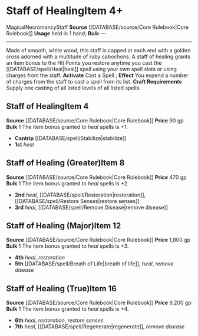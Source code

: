 ﻿---
bulk: '1'
id: '357'
item_category: Staves
level: '4'
name: Staff of Healing
price: 90 gp
rarity: Common
school: Necromancy
source: '[[DATABASE/source/Core Rulebook|Core Rulebook]]'
subcategory: stave
trait:
- '[[DATABASE/trait/Magical|Magical]]'
- '[[DATABASE/trait/Necromancy|Necromancy]]'
- '[[DATABASE/trait/Staff|Staff]]'
type: Item
usage: held in 1 hand

---
# Staff of Healing<span class="item-type">Item 4+</span>

<span class="item-trait">Magical</span><span class="item-trait">Necromancy</span><span class="item-trait">Staff</span>
**Source** [[DATABASE/source/Core Rulebook|Core Rulebook]] 
**Usage** held in 1 hand; **Bulk** —

---
Made of smooth, white wood, this staff is capped at each end with a golden cross adorned with a multitude of ruby cabochons. A staff of healing grants an item bonus to the Hit Points you restore anytime you cast the [[DATABASE/spell/Heal|heal]] spell using your own spell slots or using charges from the staff.
**Activate** Cast a Spell ; **Effect** You expend a number of charges from the staff to cast a spell from its list.
**Craft Requirements** Supply one casting of all listed levels of all listed spells.

## Staff of Healing<span class="item-type">Item 4</span>

**Source** [[DATABASE/source/Core Rulebook|Core Rulebook]] 
**Price** 90 gp
**Bulk** 1
The item bonus granted to _heal_ spells is +1.

* **Cantrip** [[DATABASE/spell/Stabilize|stabilize]] 
* **1st** _heal_

## Staff of Healing (Greater)<span class="item-type">Item 8</span>

**Source** [[DATABASE/source/Core Rulebook|Core Rulebook]] 
**Price** 470 gp
**Bulk** 1
The item bonus granted to _heal_ spells is +2.

* **2nd** _heal_, [[DATABASE/spell/Restoration|restoration]], [[DATABASE/spell/Restore Senses|restore senses]] 
* **3rd** _heal_, [[DATABASE/spell/Remove Disease|remove disease]]

## Staff of Healing (Major)<span class="item-type">Item 12</span>

**Source** [[DATABASE/source/Core Rulebook|Core Rulebook]] 
**Price** 1,800 gp
**Bulk** 1
The item bonus granted to _heal_ spells is +3.

* **4th** _heal_, _restoration_ 
* **5th** [[DATABASE/spell/Breath of Life|breath of life]], _heal_, _remove disease_

## Staff of Healing (True)<span class="item-type">Item 16</span>

**Source** [[DATABASE/source/Core Rulebook|Core Rulebook]] 
**Price** 9,200 gp
**Bulk** 1
The item bonus granted to _heal_ spells is +4.

* **6th** _heal_, _restoration_, _restore senses_ 
* **7th** _heal_, [[DATABASE/spell/Regenerate|regenerate]], _remove disease_